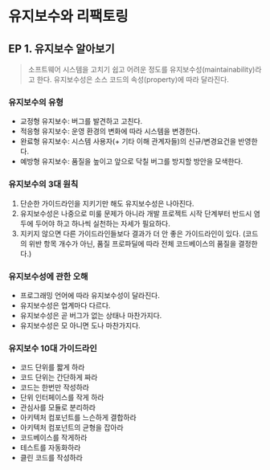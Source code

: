 # 유지보수와 리팩토링
## EP 1. 유지보수 알아보기

> 소프트웨어 시스템을 고치기 쉽고 어려운 정도를 유지보수성(maintainability)라고 한다. 유지보수성은 소스 코드의 속성(property)에 따라 달라진다.


### 유지보수의 유형
* 교정형 유지보수: 버그를 발견하고 고친다.
* 적응형 유지보수: 운영 환경의 변화에 따라 시스템을 변경한다.
* 완료형 유지보수: 시스템 사용자(+ 기타 이해 관계자들)의 신규/변경요건을 반영한다.
* 예방형 유지보수: 품질을 높이고 앞으로 닥칠 버그를 방지할 방안을 모색한다.


### 유지보수의 3대 원칙
1. 단순한 가이드라인을 지키기만 해도 유지보수성은 나아진다.
2. 유지보수성은 나중으로 미룰 문제가 아니라 개발 프로젝트 시작 단계부터 반드시 염두에 두어야 하고 하나씩 실천하는 자세가 필요하다.
3. 지키지 않으면 다른 가이드라인들보다 결과가 더 안 좋은 가이드라인이 있다. (코드의 위반 항목 개수가 아닌, 품질 프로파딜에 따라 전체 코드베이스의 품질을 결정한다.)


### 유지보수성에 관한 오해
* 프로그래밍 언어에 따라 유지보수성이 달라진다.
* 유지보수성은 업계마다 다르다.
* 유지보수성은 곧 버그가 없는 상태나 마찬가지다.
* 유지보수성은 모 아니면 도나 마찬가지다.


### 유지보수 10대 가이드라인
* 코드 단위를 짧게 하라
* 코드 단위는 간단하게 짜라
* 코드는 한번만 작성하라
* 단위 인터페이스를 작게 하라
* 관심사를 모듈로 분리하라
* 아키텍처 컴포넌트를 느슨하게 결합하라
* 아키텍처 컴포넌트의 균형을 잡아라
* 코드베이스를 작게하라
* 테스트를 자동화하라
* 클린 코드를 작성하라
